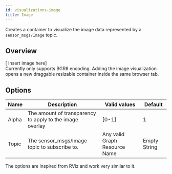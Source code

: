 ```yaml
---
id: visualizations-image
title: Image
---
```


Creates a container to visualize the image data represented by a `sensor_msgs/Image` topic.

## Overview

\[ Insert image here]  
Currently only supports BGR8 encoding. Adding the image visualization opens a new draggable resizable container inside the same browser tab.  

## Options

Name | Description | Valid values | Default  
--- | --- | --- | ---
Alpha | The amount of transparency to apply to the image overlay | [0-1] | 1  
Topic | The sensor_msgs/Image topic to subscribe to. | Any valid Graph Resource Name | Empty String  

The options are inspired from RViz and work very similar to it.
